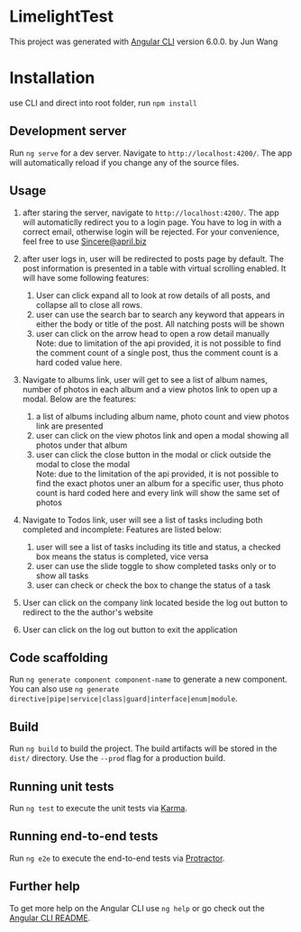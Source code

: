 # LimelightTest

This project was generated with [Angular CLI](https://github.com/angular/angular-cli) version 6.0.0. by Jun Wang

# Installation

use CLI and direct into root folder, run `npm install`

## Development server

Run `ng serve` for a dev server. Navigate to `http://localhost:4200/`. The app will automatically reload if you change any of the source files.

## Usage

1. after staring the server, navigate to `http://localhost:4200/`. The app will automaticlly redirect you to a login page. You have to log in with a correct email, otherwise login will be rejected. For your convenience, feel free to use Sincere@april.biz

2. after user logs in, user will be redirected to posts page by default. The post information is presented in a table with virtual scrolling enabled.  It will have some following features:
    1. User can click expand all to look at row details of all posts, and collapse all to close all rows.
    2. user can use the search bar to search any keyword that appears in either the body or title of the post. All natching posts will be shown
    3. user can click on the arrow head to open a row detail manually  <br />
   Note: due to limitation of the api provided, it is not possible to find the comment count of a single post, thus the comment count is a hard coded value here.

3. Navigate to albums link, user will get to see a list of album names, number of photos in each album and a view photos link to open up a modal. Below are the features:
    1. a list of albums including album name, photo count and view photos link are presented
    2. user can click on the view photos link and open a modal showing all photos under that album
    3. user can click the close button in the modal or click outside the modal to close the modal  <br />
    Note: due to the limitation of the api provided, it is not possible to find the exact photos uner an album for a specific user, thus photo count is hard coded here and every link will show the same set of photos

4. Navigate to Todos link, user will see a list of tasks including both completed and incomplete: Features are listed below:
    1. user will see a list of tasks including its title and status, a checked box means the status is completed, vice versa
    2. user can use the slide toggle to show completed tasks only or to show all tasks
    3. user can check or check the box to change the status of a task

5. User can click on the company link located beside the log out button to redirect to the the author's website

6. User can click on the log out button to exit the application

## Code scaffolding

Run `ng generate component component-name` to generate a new component. You can also use `ng generate directive|pipe|service|class|guard|interface|enum|module`.

## Build

Run `ng build` to build the project. The build artifacts will be stored in the `dist/` directory. Use the `--prod` flag for a production build.

## Running unit tests

Run `ng test` to execute the unit tests via [Karma](https://karma-runner.github.io).

## Running end-to-end tests

Run `ng e2e` to execute the end-to-end tests via [Protractor](http://www.protractortest.org/).

## Further help

To get more help on the Angular CLI use `ng help` or go check out the [Angular CLI README](https://github.com/angular/angular-cli/blob/master/README.md).
